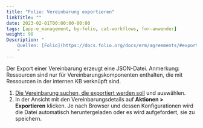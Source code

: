 ```yaml
---
title: "Folio: Vereinbarung exportieren"
linkTitle: ""
date: 2023-02-01T00:00:00-00:00
tags: [app-e_management, by-folio, cat-workflows, for-anwender]
weight: 90
Description: "
    Quellen: [Folio](https://docs.folio.org/docs/erm/agreements/#exporting-an-agreement) & [GBV](https://info.gbv.de/display/FOLIOGBVEXTERN/Folio:+Vereinbarung+exportieren)
    "
---
```


Der Export einer Vereinbarung erzeugt eine JSON-Datei. Anmerkung: Ressourcen sind nur für Vereinbarungskomponenten enthalten, die mit Ressourcen in der internen KB verknüpft sind.

1.  [Die Vereinbarung suchen, die exportiert werden soll](https://info.gbv.de/display/FOLIOGBVEXTERN/Folio%3A+Vereinbarung+suchen) und auswählen.
2.  In der Ansicht mit den Vereinbarungsdetails auf **Aktionen > Exportieren** klicken. Je nach Browser und dessen Konfigurationen wird die Datei automatisch heruntergeladen oder es wird aufgefordert, sie zu speichern.
